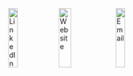 <div>
    <!-- <a href="https://x.com/ceddie_fr"><img src="img/twitter.svg" width="19.5%" height=120 alt="Twitter"></a> -->
    <a href="https://www.linkedin.com/company/cedie"><img src="img/linkedin.svg" width="19.5%" height=120 alt="LinkedIn"></a>
    <a href="https://cedie.fr"><img src="img/website.svg" width="22%" height=120 alt="Website"></a>
    <!-- <a href="https://huggingface.com/cedie"><img src="img/hf.svg" width="19.5%" height=120 alt="Hugging Face"></a> -->
    <a href="mailto:contact@cedie.fr"><img src="img/email.svg" width="19.5%" height=120 alt="Email"></a>
</div>
<!-- Credits to @GrahamTheDevRel for inspiration: https://dev.to/grahamthedev/take-your-github-readme-to-the-next-level-responsive-and-light-and-dark-modes--3kpc -->